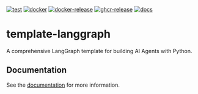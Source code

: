 [![test](https://github.com/ks6088ts-labs/template-langgraph/actions/workflows/test.yaml/badge.svg?branch=main)](https://github.com/ks6088ts-labs/template-langgraph/actions/workflows/test.yaml?query=branch%3Amain)
[![docker](https://github.com/ks6088ts-labs/template-langgraph/actions/workflows/docker.yaml/badge.svg?branch=main)](https://github.com/ks6088ts-labs/template-langgraph/actions/workflows/docker.yaml?query=branch%3Amain)
[![docker-release](https://github.com/ks6088ts-labs/template-langgraph/actions/workflows/docker-release.yaml/badge.svg)](https://github.com/ks6088ts-labs/template-langgraph/actions/workflows/docker-release.yaml)
[![ghcr-release](https://github.com/ks6088ts-labs/template-langgraph/actions/workflows/ghcr-release.yaml/badge.svg)](https://github.com/ks6088ts-labs/template-langgraph/actions/workflows/ghcr-release.yaml)
[![docs](https://github.com/ks6088ts-labs/template-langgraph/actions/workflows/github-pages.yaml/badge.svg)](https://github.com/ks6088ts-labs/template-langgraph/actions/workflows/github-pages.yaml)

# template-langgraph

A comprehensive LangGraph template for building AI Agents with Python.

## Documentation

See the [documentation](https://ks6088ts-labs.github.io/template-langgraph/) for more information.
